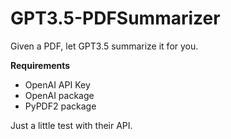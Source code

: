 # GPT3.5-PDFSummarizer
Given a PDF, let GPT3.5 summarize it for you.

**Requirements**
- OpenAI API Key
- OpenAI package
- PyPDF2 package


Just a little test with their API.
